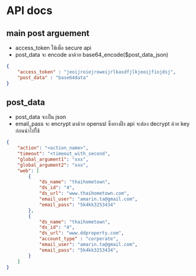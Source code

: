 # API docs
## main post arguement
- access_token ใช้เพื่อ secure api
- post_data จะ encode มาด้วย base64_encode($post_data_json)

~~~json
{
    "access_token" : "jeoijroiejroweijrlkasdfjlkjeoijfiojdsj",
    "post_data" : "base64data"
}
~~~
## post_data
- post_data จะเป็น json
- email_pass จะ encrypt มาด้วย openssl ซึ่งทางฝั่ง api จะต้อง decrypt ด้วย key ก่อนนำไปใช้
~~~json
{
    "action": "<action_name>",
    "timeout": "<timeout_with_second",
    "global_argument1": "xxx",
    "global_argument2": "xxx",    
    "web": [
        {
            "ds_name": "thaihometown",
            "ds_id": "4",
            "ds_url": "www.thaihometown.com",
            "email_user": "amarin.ta@gmail.com",
            "email_pass": "5k4kk3253434"
        },
        {
            "ds_name": "thaihometown",
            "ds_id": "4",
            "ds_url": "www.ddproperty.com",
            "account_type" : "corperate",
            "email_user": "amarin.ta@gmail.com",
            "email_pass": "5k4kk3253434",            
        }
    ]
}
~~~

